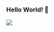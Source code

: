 ### Hello World! 👋
<a href="https://www.youtube.com/" target="_blank"><img src="https://img.shields.io/badge/000000?style=flat-square&logo=#FF0000&logoColor=FF0000"/></a>

